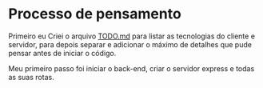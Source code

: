 # Processo de pensamento

Primeiro eu Criei o arquivo [TODO.md](TODO.md) para listar as tecnologias do cliente e servidor, para depois separar e adicionar o máximo de detalhes que pude pensar antes de iniciar o código.

Meu primeiro passo foi iniciar o back-end, criar o servidor express e todas as suas rotas.
